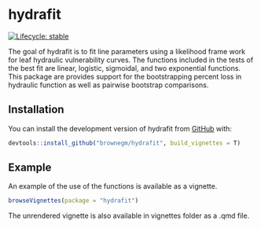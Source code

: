 
<!-- README.md is generated from README.Rmd. Please edit that file -->

# hydrafit

<!-- badges: start -->

[![Lifecycle:
stable](https://img.shields.io/badge/lifecycle-stable-brightgreen.svg)](https://lifecycle.r-lib.org/articles/stages.html#stable)
<!-- badges: end -->

The goal of hydrafit is to fit line parameters using a likelihood frame
work for leaf hydraulic vulnerability curves. The functions included in
the tests of the best fit are linear, logistic, sigmoidal, and two
exponential functions. This package are provides support for the
bootstrapping percent loss in hydraulic function as well as pairwise
bootstrap comparisons.

## Installation

You can install the development version of hydrafit from
[GitHub](https://github.com/) with:

``` r
devtools::install_github("brownegm/hydrafit", build_vignettes = T)
```

## Example

An example of the use of the functions is available as a vignette.

``` r
browseVignettes(package = "hydrafit")
```

The unrendered vignette is also available in vignettes folder as a .qmd
file.
